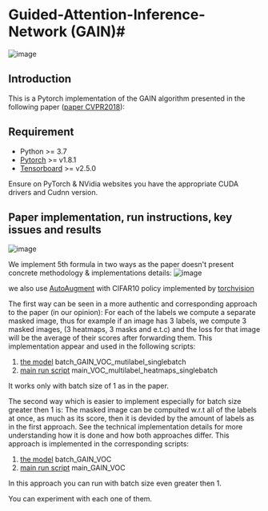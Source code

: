 
# Guided-Attention-Inference-Network (GAIN)#

![image](https://user-images.githubusercontent.com/50303550/136835409-81275524-73ea-4e05-bb0c-06611b617eac.png)

## Introduction ##

This is a Pytorch implementation of the GAIN algorithm presented in the following paper ([paper CVPR2018](https://arxiv.org/abs/1802.10171)):

## Requirement ##

* Python >= 3.7
* [Pytorch](http://pytorch.org/) >= v1.8.1
* [Tensorboard](https://www.tensorflow.org/tensorboard) >= v2.5.0

Ensure on PyTorch & NVidia websites you have the appropriate CUDA drivers and Cudnn version.

## Paper implementation, run instructions, key issues and results ##

![image](https://user-images.githubusercontent.com/50303550/136822833-933c235c-a6e4-44a5-87ac-12263fb0c218.png)

We implement 5th formula in two ways as the paper doesn't present concrete methodology & implementations details:
![image](https://user-images.githubusercontent.com/50303550/136823043-52df3d1c-e602-4db6-80f1-e6e760bcde87.png)

we also use [AutoAugment](https://arxiv.org/abs/1805.09501) with CIFAR10 policy implemented by [torchvision](https://pytorch.org/vision/stable/transforms.html?highlight=autoaugment#torchvision.transforms.AutoAugment)

The first way can be seen in a more authentic and corresponding approach to the paper (in our opinion):
For each of the labels we compute a separate masked image, thus for example if an image has 3 labels, we compute 3 masked images,
(3 heatmaps, 3 masks and e.t.c) and the loss for that image will be the average of their scores after forwarding them.
This implementation appear and used in the following scripts:
1. [the model](https://github.com/ilyak93/GAIN-pytorch/blob/main/models/batch_GAIN_VOC_mutilabel_singlebatch.py) batch_GAIN_VOC_mutilabel_singlebatch
2. [main run script](https://github.com/ilyak93/GAIN-pytorch/blob/main/main_VOC_multilabel_heatmaps_singlebatch.py) main_VOC_multilabel_heatmaps_singlebatch

It works only with batch size of 1 as in the paper.

The second way which is easier to implement especially for batch size greater then 1 is:
The masked image can be compuited w.r.t all of the labels at once, as much as its score,
then it is devided by the amount of labels as in the first approach. See the technical implementation details
for more understanding how it is done and how both approaches differ.
This approach is implemented in the corresponding scripts:
1. [the model](https://github.com/ilyak93/GAIN-pytorch/blob/main/models/batch_GAIN_VOC.py) batch_GAIN_VOC
2. [main run script](https://github.com/ilyak93/GAIN-pytorch/blob/main/main_GAIN_VOC.py) main_GAIN_VOC

In this approach you can run with batch size even greater then 1.

You can experiment with each one of them.
